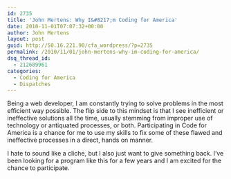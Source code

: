 ```yaml
---
id: 2735
title: 'John Mertens: Why I&#8217;m Coding for America'
date: 2010-11-01T07:07:32+00:00
author: John Mertens
layout: post
guid: http://50.16.221.90/cfa_wordpress/?p=2735
permalink: /2010/11/01/john-mertens-why-im-coding-for-america/
dsq_thread_id:
  - 212689961
categories:
  - Coding for America
  - Dispatches
---
```

Being a web developer, I am constantly trying to solve problems in the most efficient way possible. The flip side to this mindset is that I see inefficient or ineffective solutions all the time, usually stemming from improper use of technology or antiquated processes, or both. Participating in Code for America is a chance for me to use my skills to fix some of these flawed and ineffective processes in a direct, hands on manner.

I hate to sound like a cliche, but I also just want to give something back. I&#8217;ve been looking for a program like this for a few years and I am excited for the chance to participate.